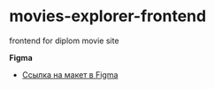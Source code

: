 # movies-explorer-frontend
frontend for diplom movie site

**Figma**

* [Ссылка на макет в Figma](https://disk.yandex.ru/d/KzUygMLgMYpoRQ)


